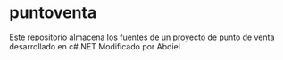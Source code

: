 # puntoventa
Este repositorio almacena los fuentes de un proyecto de punto de venta desarrollado en c#.NET
Modificado por Abdiel
